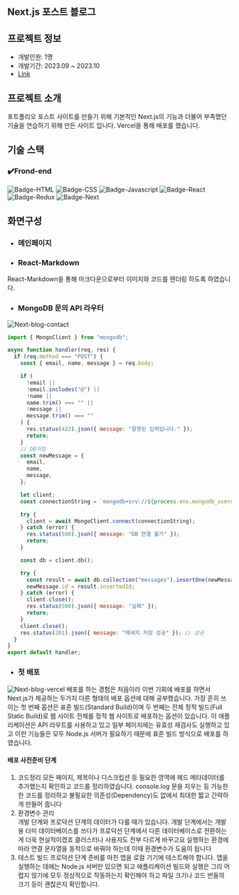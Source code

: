 ## Next.js 포스트 블로그

## 프로젝트 정보

- 개발인원: 1명
- 개발기간: 2023.09 ~ 2023.10
- [Link](https://seo-nextjs-blog.vercel.app/)

## 프로젝트 소개

포트폴리오 포스트 사이트를 만들기 위해 기본적인 Next.js의 기능과 더불어 부족했던 기술을 연습하기 위해 만든 사이트 입니다.
Vercel을 통해 배포를 했습니다.

## 기술 스택

### ✔️Frond-end

![Badge-HTML](../badges/badge-html.svg)
![Badge-CSS](../badges/badge-css.svg)
![Badge-Javascript](../badges/badge-javascript.svg)
![Badge-React](../badges/badge-react.svg)
![Badge-Redux](../badges/badge-redux.svg)
![Badge-Next](../badges/badge-next.svg)

## 화면구성

- ### 메인페이지

- ### React-Markdown

React-Markdown을 통해 마크다운으로부터 이미지와 코드를 렌더링 하도록 하였습니다.

- ### MongoDB 문의 API 라우터

![Next-blog-contact](next-blog-contact.png)

```jsx
import { MongoClient } from "mongodb";

async function handler(req, res) {
  if (req.method === "POST") {
    const { email, name, message } = req.body;

    if (
      !email ||
      !email.includes("@") ||
      !name ||
      name.trim() === "" ||
      !message ||
      message.trim() === ""
    ) {
      res.status(422).json({ message: "잘못된 입력입니다." });
      return;
    }
    // DB저장
    const newMessage = {
      email,
      name,
      message,
    };

    let client;
    const connectionString = `mongodb+srv://${process.env.mongodb_username}:${process.env.mongodb_password}${process.env.mongodb_clustername}.hgiisqy.mongodb.net/${process.env.mongodb_dbname}?retryWrites=true&w=majority`;

    try {
      client = await MongoClient.connect(connectionString);
    } catch (error) {
      res.status(500).json({ message: "DB 연결 불가" });
      return;
    }

    const db = client.db();

    try {
      const result = await db.collection("messages").insertOne(newMessage);
      newMessage.id = result.insertedId;
    } catch (error) {
      client.close();
      res.status(500).json({ message: "실패" });
      return;
    }
    client.close();
    res.status(201).json({ message: "메세지 저장 성공" }); // 성공
  }
}
export default handler;
```

- ### 첫 배포

![Next-blog-vercel](next-blog-vercel.png)
배포를 하는 경험은 처음이라 이번 기회에 배포를 하면서 Next.js가 제공하는 두가지 다른 형태의 배포 옵션에 대해 공부했습니다. 가장 흔히 쓰이는 첫 번째 옵션은 표준 빌드(Standard Build)이며
두 번째는 전체 정적 빌드(Full Static Build)로 웹 사이트 전체를 정적 웹 사이트로 배포하는 옵션이 있습니다. 이 애플리케이션은 API 라우트를 사용하고 있고
일부 페이지에는 유효성 재검사도 실행하고 있고 이런 기능들은 모두 Node.js 서버가 필요하기 때문에 표준 빌드 방식으로 배포를 하였습니다.

#### 배포 사전준비 단계

1. 코드정리
   모든 페이지, 제목이나 디스크립션 등 필요한 영역에 헤드 메타데이터를 추가했는지 확인하고 코드를 정리하였습니다.
   console.log 문을 지우는 등 가능한 한 코드를 정리하고 불필요한 의존성(Dependency)도 없애서 최대한 짧고 간략하게 만들어 줍니다
2. 환경변수 관리  
   개발 단계와 프로덕션 단계의 데이터가 다를 때가 있습니다.
   개발 단계에서는 개발용 더미 데이터베이스를 쓰다가 프로덕션 단계에서 다른 데이터베이스로 전환하는 게 더욱 현실적이겠죠 클러스터나 사용자도 전부 다르게 바꾸고요
   실행하는 환경에 따라 연결 문자열을 동적으로 바꿔야 하는데 이때 환경변수가 도움이 됩니다
3. 테스트 빌드
   프로덕션 단계 준비를 마친 앱을 로컬 기기에 테스트해야 합니다.
   앱을 실행하는 데에는 Node.js 서버만 있으면 되고 애플리케이션 빌드와 실행은 그리 어렵지 않기에 모두 정상적으로 작동하는지 확인해야 하고 파일 크기나 코드 번들의 크기 등이 괜찮은지 확인합니다.
